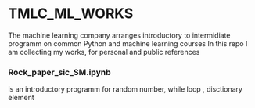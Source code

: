 # TMLC_ML_WORKS
The machine learning company arranges introductory to intermidiate programm on common Python and machine learning courses
In this repo I am collecting my works, for  personal and public references

### Rock_paper_sic_SM.ipynb 
 is an introductory programm for random number, while loop , disctionary element 

